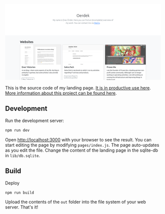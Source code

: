 ![Landing Page](/docs/landingpage.png?raw=true "Landing Page Preview")

This is the source code of my landing page. [It is in productive use here](https://oerdek.com).
[More information about this project can be found here](https://enesordek.com/2022/05/01/projekt-mit-nextjs).

## Development

Run the development server:

```bash
npm run dev
```

Open [http://localhost:3000](http://localhost:3000) with your browser to see the result. You can start editing the page by modifying `pages/index.js`. The page auto-updates as you edit the file. Change the content of the landing page in the sqlite-db in `lib/db.sqlite`.

## Build

Deploy
```bash
npm run build
```

Upload the contents of the `out` folder into the file system of your web server. That's it!
